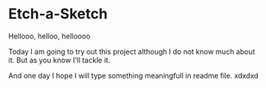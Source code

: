 # Etch-a-Sketch

Hellooo, helloo, helloooo

Today I am going to try out this project although I do not know much about it. But as you know I'll tackle it.

And one day I hope I will type something meaningfull in readme file. xdxdxd